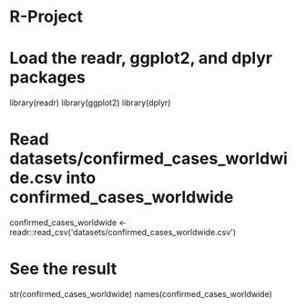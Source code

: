 # R-Project
# Load the readr, ggplot2, and dplyr packages
library(readr)
library(ggplot2)
library(dplyr)

# Read datasets/confirmed_cases_worldwide.csv into confirmed_cases_worldwide
confirmed_cases_worldwide <- readr::read_csv('datasets/confirmed_cases_worldwide.csv')

# See the result
str(confirmed_cases_worldwide)
names(confirmed_cases_worldwide)
